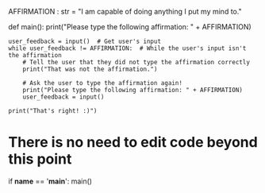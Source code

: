 <!-- Problem Statement
Write a program which prompts the user to type an affirmation of your choice (we'll use "I am capable of doing anything I put my mind to.") until they type it correctly. Sometimes, especially in the midst of such uncertain times, we just need to be reminded that we are resilient, capable, and strong; this little Python program may be able to help!

Here's a sample run of the program (user input is in blue):

Please type the following affirmation: I am capable of doing anything I put my mind to. Hmmm That was not the affirmation. Please type the following affirmation: I am capable of doing anything I put my mind to. I am capable of doing anything I put my mind to. That's right! :)

Note that you can call input() with no prompt and it will still wait for a user to type something! -->


AFFIRMATION : str = "I am capable of doing anything I put my mind to."

def main():
    print("Please type the following affirmation: " + AFFIRMATION)

    user_feedback = input()  # Get user's input
    while user_feedback != AFFIRMATION:  # While the user's input isn't the affirmation
        # Tell the user that they did not type the affirmation correctly
        print("That was not the affirmation.")

        # Ask the user to type the affirmation again!
        print("Please type the following affirmation: " + AFFIRMATION)
        user_feedback = input()

    print("That's right! :)")


# There is no need to edit code beyond this point

if __name__ == '__main__':
    main()